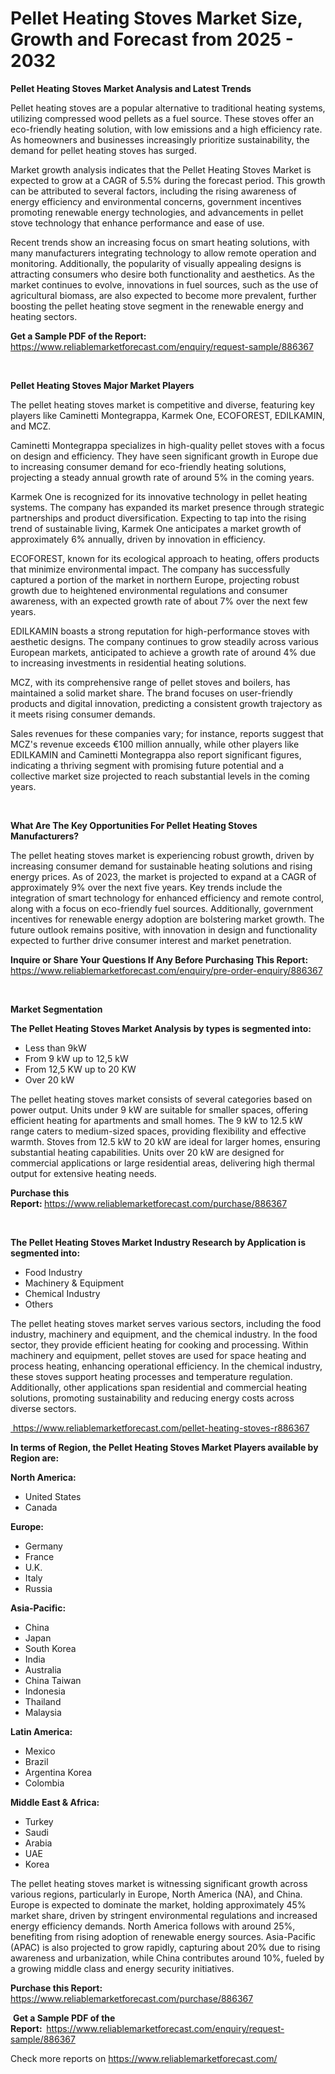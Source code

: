 <p><h1>Pellet Heating Stoves Market Size, Growth and Forecast from 2025 - 2032</h1></p><p><strong>Pellet Heating Stoves Market Analysis and Latest Trends</strong></p>
<p><p>Pellet heating stoves are a popular alternative to traditional heating systems, utilizing compressed wood pellets as a fuel source. These stoves offer an eco-friendly heating solution, with low emissions and a high efficiency rate. As homeowners and businesses increasingly prioritize sustainability, the demand for pellet heating stoves has surged.</p><p>Market growth analysis indicates that the Pellet Heating Stoves Market is expected to grow at a CAGR of 5.5% during the forecast period. This growth can be attributed to several factors, including the rising awareness of energy efficiency and environmental concerns, government incentives promoting renewable energy technologies, and advancements in pellet stove technology that enhance performance and ease of use.</p><p>Recent trends show an increasing focus on smart heating solutions, with many manufacturers integrating technology to allow remote operation and monitoring. Additionally, the popularity of visually appealing designs is attracting consumers who desire both functionality and aesthetics. As the market continues to evolve, innovations in fuel sources, such as the use of agricultural biomass, are also expected to become more prevalent, further boosting the pellet heating stove segment in the renewable energy and heating sectors.</p></p>
<p><strong>Get a Sample PDF of the Report:&nbsp;</strong> <a href="https://www.reliablemarketforecast.com/enquiry/request-sample/886367?utm_campaign=2866&utm_medium=2&utm_source=Github&utm_content=ia&utm_term=10042025&utm_id=pellet-heating-stoves">https://www.reliablemarketforecast.com/enquiry/request-sample/886367</a></p>
<p>&nbsp;</p>
<p><strong>Pellet Heating Stoves Major Market Players</strong></p>
<p><p>The pellet heating stoves market is competitive and diverse, featuring key players like Caminetti Montegrappa, Karmek One, ECOFOREST, EDILKAMIN, and MCZ. </p><p>Caminetti Montegrappa specializes in high-quality pellet stoves with a focus on design and efficiency. They have seen significant growth in Europe due to increasing consumer demand for eco-friendly heating solutions, projecting a steady annual growth rate of around 5% in the coming years.</p><p>Karmek One is recognized for its innovative technology in pellet heating systems. The company has expanded its market presence through strategic partnerships and product diversification. Expecting to tap into the rising trend of sustainable living, Karmek One anticipates a market growth of approximately 6% annually, driven by innovation in efficiency.</p><p>ECOFOREST, known for its ecological approach to heating, offers products that minimize environmental impact. The company has successfully captured a portion of the market in northern Europe, projecting robust growth due to heightened environmental regulations and consumer awareness, with an expected growth rate of about 7% over the next few years.</p><p>EDILKAMIN boasts a strong reputation for high-performance stoves with aesthetic designs. The company continues to grow steadily across various European markets, anticipated to achieve a growth rate of around 4% due to increasing investments in residential heating solutions.</p><p>MCZ, with its comprehensive range of pellet stoves and boilers, has maintained a solid market share. The brand focuses on user-friendly products and digital innovation, predicting a consistent growth trajectory as it meets rising consumer demands.</p><p>Sales revenues for these companies vary; for instance, reports suggest that MCZ's revenue exceeds €100 million annually, while other players like EDILKAMIN and Caminetti Montegrappa also report significant figures, indicating a thriving segment with promising future potential and a collective market size projected to reach substantial levels in the coming years.</p></p>
<p>&nbsp;</p>
<p><strong>What Are The Key Opportunities For Pellet Heating Stoves Manufacturers?</strong></p>
<p><p>The pellet heating stoves market is experiencing robust growth, driven by increasing consumer demand for sustainable heating solutions and rising energy prices. As of 2023, the market is projected to expand at a CAGR of approximately 9% over the next five years. Key trends include the integration of smart technology for enhanced efficiency and remote control, along with a focus on eco-friendly fuel sources. Additionally, government incentives for renewable energy adoption are bolstering market growth. The future outlook remains positive, with innovation in design and functionality expected to further drive consumer interest and market penetration.</p></p>
<p><strong>Inquire or Share Your Questions If Any Before Purchasing This Report:</strong> <a href="https://www.reliablemarketforecast.com/enquiry/pre-order-enquiry/886367?utm_campaign=2866&utm_medium=2&utm_source=Github&utm_content=ia&utm_term=10042025&utm_id=pellet-heating-stoves">https://www.reliablemarketforecast.com/enquiry/pre-order-enquiry/886367</a></p>
<p>&nbsp;</p>
<p><strong>Market Segmentation</strong></p>
<p><strong>The Pellet Heating Stoves Market Analysis by types is segmented into:</strong></p>
<p><ul><li>Less than 9kW</li><li>From 9 kW up to 12,5 kW</li><li>From 12,5 KW up to 20 KW</li><li>Over 20 kW</li></ul></p>
<p><p>The pellet heating stoves market consists of several categories based on power output. Units under 9 kW are suitable for smaller spaces, offering efficient heating for apartments and small homes. The 9 kW to 12.5 kW range caters to medium-sized spaces, providing flexibility and effective warmth. Stoves from 12.5 kW to 20 kW are ideal for larger homes, ensuring substantial heating capabilities. Units over 20 kW are designed for commercial applications or large residential areas, delivering high thermal output for extensive heating needs.</p></p>
<p><strong>Purchase this Report:&nbsp;</strong><a href="https://www.reliablemarketforecast.com/purchase/886367?utm_campaign=2866&utm_medium=2&utm_source=Github&utm_content=ia&utm_term=10042025&utm_id=pellet-heating-stoves">https://www.reliablemarketforecast.com/purchase/886367</a></p>
<p>&nbsp;</p>
<p><strong>The Pellet Heating Stoves Market Industry Research by Application is segmented into:</strong></p>
<p><ul><li>Food Industry</li><li>Machinery & Equipment</li><li>Chemical Industry</li><li>Others</li></ul></p>
<p><p>The pellet heating stoves market serves various sectors, including the food industry, machinery and equipment, and the chemical industry. In the food sector, they provide efficient heating for cooking and processing. Within machinery and equipment, pellet stoves are used for space heating and process heating, enhancing operational efficiency. In the chemical industry, these stoves support heating processes and temperature regulation. Additionally, other applications span residential and commercial heating solutions, promoting sustainability and reducing energy costs across diverse sectors.</p></p>
<p><a href="https://www.reliablemarketforecast.com/pellet-heating-stoves-r886367?utm_campaign=2866&utm_medium=2&utm_source=Github&utm_content=ia&utm_term=10042025&utm_id=pellet-heating-stoves">&nbsp;https://www.reliablemarketforecast.com/pellet-heating-stoves-r886367</a></p>
<p><strong>In terms of Region, the Pellet Heating Stoves Market Players available by Region are:</strong></p>
<p>
    <p> <strong> North America: </strong>
        <ul>
            <li>United States</li>
            <li>Canada</li>
        </ul>
        </p> 
    <p> <strong> Europe: </strong>
        <ul>
            <li>Germany</li>
            <li>France</li>
            <li>U.K.</li>
            <li>Italy</li>
            <li>Russia</li>
        </ul>
        </p> 
    <p> <strong> Asia-Pacific: </strong>
        <ul>
            <li>China</li>
            <li>Japan</li>
            <li>South Korea</li>
            <li>India</li>
            <li>Australia</li>
            <li>China Taiwan</li>
            <li>Indonesia</li>
            <li>Thailand</li>
            <li>Malaysia</li>
        </ul>
        </p> 
    <p> <strong> Latin America: </strong>
        <ul>
            <li>Mexico</li>
            <li>Brazil</li>
            <li>Argentina Korea</li>
            <li>Colombia</li>
        </ul>
        </p> 
    <p> <strong> Middle East & Africa: </strong>
        <ul>
            <li>Turkey</li>
            <li>Saudi</li>
            <li>Arabia</li>
            <li>UAE</li>
            <li>Korea</li>
        </ul>
    </p>
    </p>
<p><p>The pellet heating stoves market is witnessing significant growth across various regions, particularly in Europe, North America (NA), and China. Europe is expected to dominate the market, holding approximately 45% market share, driven by stringent environmental regulations and increased energy efficiency demands. North America follows with around 25%, benefiting from rising adoption of renewable energy sources. Asia-Pacific (APAC) is also projected to grow rapidly, capturing about 20% due to rising awareness and urbanization, while China contributes around 10%, fueled by a growing middle class and energy security initiatives.</p></p>
<p><strong>Purchase this Report: </strong><a href="https://www.reliablemarketforecast.com/purchase/886367?utm_campaign=2866&utm_medium=2&utm_source=Github&utm_content=ia&utm_term=10042025&utm_id=pellet-heating-stoves">https://www.reliablemarketforecast.com/purchase/886367</a></p>
<p>&nbsp;<strong>Get a Sample PDF of the Report:&nbsp;&nbsp;</strong><a href="https://www.reliablemarketforecast.com/enquiry/request-sample/886367?utm_campaign=2866&utm_medium=2&utm_source=Github&utm_content=ia&utm_term=10042025&utm_id=pellet-heating-stoves">https://www.reliablemarketforecast.com/enquiry/request-sample/886367</a></p>
<p><strong></strong></p>
<p>Check more reports on <a href="https://www.reliablemarketforecast.com/?utm_campaign=2866&utm_medium=2&utm_source=Github&utm_content=ia&utm_term=10042025&utm_id=pellet-heating-stoves">https://www.reliablemarketforecast.com/</a></p>